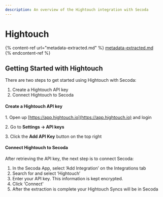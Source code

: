 ```yaml
---
description: An overview of the Hightouch integration with Secoda
---
```


# Hightouch

{% content-ref url="metadata-extracted.md" %}
[metadata-extracted.md](metadata-extracted.md)
{% endcontent-ref %}

## **Getting Started with Hightouch** <a href="#h_3a4bfd6458" id="h_3a4bfd6458"></a>

There are two steps to get started using Hightouch with Secoda:

1. Create a Hightouch API key
2. Connect Hightouch to Secoda

#### Create a Hightouch API key  <a href="#h_088224f7c9" id="h_088224f7c9"></a>

1\. Open up [https://app.hightouch.io](https://app.hightouch.io) and login

2\. Go to **Settings -> API keys**

3\. Click the **Add API Key** button on the top right

#### **Connect Hightouch to Secoda** <a href="#h_276d2819e7" id="h_276d2819e7"></a>

After retrieving the API key, the next step is to connect Secoda:

1. In the Secoda App, select ‘Add Integration’ on the Integrations tab
2. Search for and select ‘Hightouch’
3. Enter your API key. This information is kept encrypted.
4. Click 'Connect'
5. After the extraction is complete your Hightouch Syncs will be in Secoda
